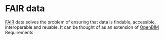 # FAIR data

[FAIR] data solves the problem of ensuring that data is findable, accessible, interoperable and reuable. It can be thought of as an extension of [OpenBIM] Requirements



[FAIR]: https://www.go-fair.org/fair-principles/
[OpenBIM]: /41934/Concepts/BuildingSmart
